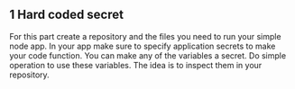 ## 1 Hard coded secret

For this part create a repository and the files you need to run your simple node app. In your app make sure to specify application secrets to make your code function. You can make any of the variables a secret. Do simple operation to use these variables. The idea is to inspect them in your repository.